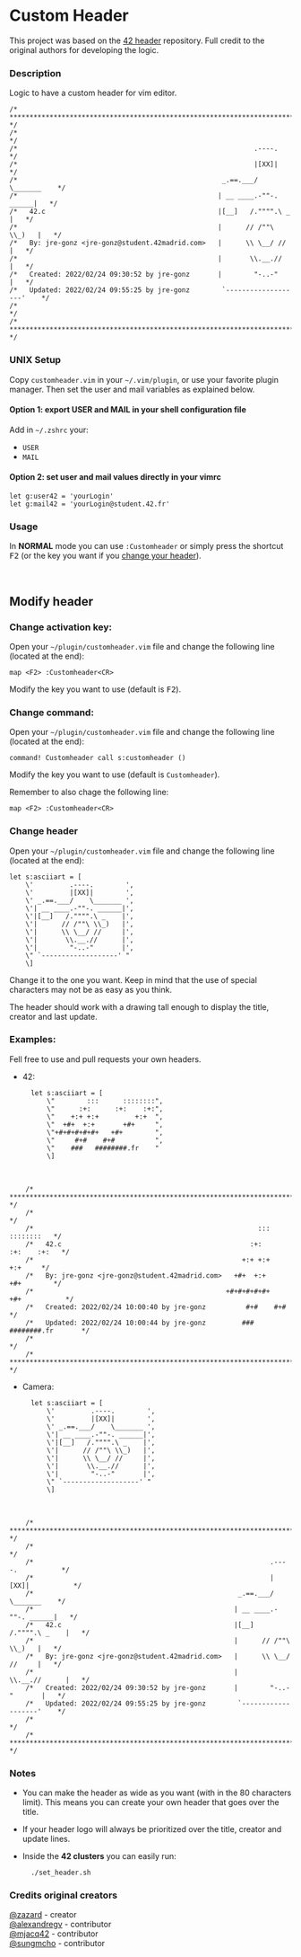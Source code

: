 # Custom Header

This project was based on the [42 header](https://github.com/42Paris/42header) repository. Full credit to the original authors for developing the logic.

### **Description**

Logic to have a custom header for vim editor.


	/* ************************************************************************** */
	/*                                                                            */
	/*                                                           .----.           */
	/*                                                           |[XX]|           */
	/*                                                   _.==.___/    \_______    */
	/*                                                  | __ ____.-""-. ______|   */
	/*   42.c                                           |[__]   /."""".\ _    |   */
	/*                                                  |      // /""\ \\_)   |   */
	/*   By: jre-gonz <jre-gonz@student.42madrid.com>   |      \\ \__/ //     |   */
	/*                                                  |       \\.__.//      |   */
	/*   Created: 2022/02/24 09:30:52 by jre-gonz       |        "-..-"       |   */
	/*   Updated: 2022/02/24 09:55:25 by jre-gonz        `-------------------'    */
	/*                                                                            */
	/* ************************************************************************** */


### **UNIX Setup**

Copy `customheader.vim` in your `~/.vim/plugin`, or use your favorite plugin
manager. Then set the user and mail variables as explained below.

#### Option 1: export USER and MAIL in your shell configuration file

Add in `~/.zshrc` your:

+ `USER`
+ `MAIL`

#### Option 2: set user and mail values directly in your vimrc

```vim
let g:user42 = 'yourLogin'
let g:mail42 = 'yourLogin@student.42.fr'
```

### **Usage**

In **NORMAL** mode you can use `:Customheader` or simply press the shortcut <kbd>F2</kbd> (or the key you want if you [change your header](#Modify-header)).

<br>

## **Modify header**

### **Change activation key**:
Open your `~/plugin/customheader.vim` file and change the following line (located at the end):

	map <F2> :Customheader<CR>

Modify the key you want to use (default is <kbd>F2</kbd>).


### **Change command**:
Open your `~/plugin/customheader.vim` file and change the following line (located at the end):

	command! Customheader call s:customheader ()

Modify the key you want to use (default is `Customheader`).

Remember to also chage the following line:

	map <F2> :Customheader<CR>


### **Change header**
Open your `~/plugin/customheader.vim` file and change the following line (located at the end):

	let s:asciiart = [
		\'         .----.        ',
		\'         |[XX]|        ',
		\' _.==.___/    \_______ ',
		\'| __ ____.-""-. ______|',
		\'|[__]   /."""".\ _    |',
		\'|      // /""\ \\_)   |',
		\'|      \\ \__/ //     |',
		\'|       \\.__.//      |',
		\'|        "-..-"       |',
		\" `-------------------' "
		\]

Change it to the one you want. Keep in mind that the use of special characters may not be as easy as you think.

The header should work with a drawing tall enough to display the title, creator and last update.

### **Examples**:
Fell free to use and pull requests your own headers.

- 42:

		let s:asciiart = [
			\"        :::      ::::::::",
			\"      :+:      :+:    :+:",
			\"    +:+ +:+         +:+  ",
			\"  +#+  +:+       +#+     ",
			\"+#+#+#+#+#+   +#+        ",
			\"     #+#    #+#          ",
			\"    ###   ########.fr    "
			\]
<br>

		/* ************************************************************************** */
		/*                                                                            */
		/*                                                        :::      ::::::::   */
		/*   42.c                                               :+:      :+:    :+:   */
		/*                                                    +:+ +:+         +:+     */
		/*   By: jre-gonz <jre-gonz@student.42madrid.com>   +#+  +:+       +#+        */
		/*                                                +#+#+#+#+#+   +#+           */
		/*   Created: 2022/02/24 10:00:40 by jre-gonz          #+#    #+#             */
		/*   Updated: 2022/02/24 10:00:44 by jre-gonz         ###   ########.fr       */
		/*                                                                            */
		/* ************************************************************************** */

- Camera:

		let s:asciiart = [
			\'         .----.        ',
			\'         |[XX]|        ',
			\' _.==.___/    \_______ ',
			\'| __ ____.-""-. ______|',
			\'|[__]   /."""".\ _    |',
			\'|      // /""\ \\_)   |',
			\'|      \\ \__/ //     |',
			\'|       \\.__.//      |',
			\'|        "-..-"       |',
			\" `-------------------' "
			\]
<br>

		/* ************************************************************************** */
		/*                                                                            */
		/*                                                           .----.           */
		/*                                                           |[XX]|           */
		/*                                                   _.==.___/    \_______    */
		/*                                                  | __ ____.-""-. ______|   */
		/*   42.c                                           |[__]   /."""".\ _    |   */
		/*                                                  |      // /""\ \\_)   |   */
		/*   By: jre-gonz <jre-gonz@student.42madrid.com>   |      \\ \__/ //     |   */
		/*                                                  |       \\.__.//      |   */
		/*   Created: 2022/02/24 09:30:52 by jre-gonz       |        "-..-"       |   */
		/*   Updated: 2022/02/24 09:55:25 by jre-gonz        `-------------------'    */
		/*                                                                            */
		/* ************************************************************************** */


### **Notes**

- You can make the header as wide as you want (with in the 80 characters limit). This means you can create your own header that goes over the title.

- If your header logo will always be prioritized over the title, creator and update lines.

- Inside the **42 clusters** you can easily run:

		./set_header.sh

### **Credits original creators**

[@zazard](https://github.com/zazard) - creator  
[@alexandregv](https://github.com/alexandregv) - contributor  
[@mjacq42](https://github.com/mjacq42) - contributor  
[@sungmcho](https://github.com/lordtomi0325) - contributor  
